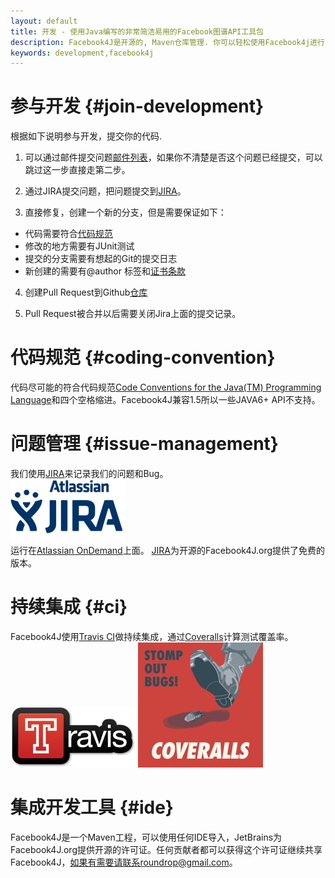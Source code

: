 ```yaml
---
layout: default
title: 开发 - 使用Java编写的非常简洁易用的Facebook图谱API工具包
description: Facebook4J是开源的, Maven仓库管理. 你可以轻松使用Facebook4j进行Facebook图谱API开发
keywords: development,facebook4j
---
```

# 参与开发 {#join-development}

根据如下说明参与开发，提交你的代码.

1. 可以通过邮件提交问题[邮件列表](http://groups.google.com/group/facebook4j)，如果你不清楚是否这个问题已经提交，可以跳过这一步直接走第二步。

2. 通过JIRA提交问题，把问题提交到[JIRA](https://roundrop.atlassian.net/browse/FFJ)。

3. 直接修复，创建一个新的分支，但是需要保证如下：
* 代码需要符合[代码规范](#coding-convention)
* 修改的地方需要有JUnit测试
* 提交的分支需要有想起的Git的提交日志
* 新创建的需要有@author 标签和[证书条款](/en/index.html#license)

4. 创建Pull Request到Github[仓库](http://github.com/roundrop)

5. Pull Request被合并以后需要关闭Jira上面的提交记录。

# 代码规范 {#coding-convention}
代码尽可能的符合代码规范[Code Conventions for the Java(TM) Programming Language](http://www.oracle.com/technetwork/java/codeconvtoc-136057.html)和四个空格缩进。Facebook4J兼容1.5所以一些JAVA6+ API不支持。

# 问题管理 {#issue-management}
我们使用[JIRA](https://roundrop.atlassian.net/browse/FFJ)来记录我们的问题和Bug。  
[![JIRA](/images/jira.png)](https://roundrop.atlassian.net/browse/FFJ)  
运行在[Atlassian OnDemand](https://www.atlassian.com/en/software/ondemand/overview)上面。
[JIRA](https://roundrop.atlassian.net/browse/FFJ)为开源的Facebook4J.org提供了免费的版本。

# 持续集成 {#ci}
Facebook4J使用[Travis CI](https://travis-ci.org/roundrop/facebook4j/builds)做持续集成，通过[Coveralls](https://coveralls.io/r/roundrop/facebook4j)计算测试覆盖率。  
[![Travis CI](/images/travis-logo.jpg)](https://travis-ci.org/)
[![Coveralls](/images/coveralls-logo.jpg)](https://coveralls.io/)  

# 集成开发工具 {#ide}
Facebook4J是一个Maven工程，可以使用任何IDE导入，JetBrains为Facebook4J.org提供开源的许可证。任何贡献者都可以获得这个许可证继续共享Facebook4J，如果有需要请联系roundrop@gmail.com。